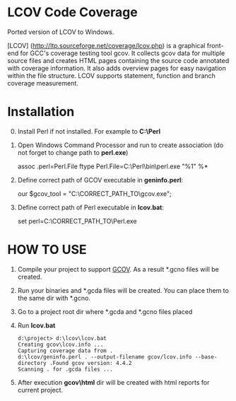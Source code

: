 LCOV Code Coverage
==================

Ported version of LCOV to Windows. 

[LCOV] (http://ltp.sourceforge.net/coverage/lcov.php) is a graphical front-end for GCC's coverage testing tool gcov. It collects gcov data for multiple source files and creates HTML pages containing the source code annotated with coverage information. It also adds overview pages for easy navigation within the file structure. LCOV supports statement, function and branch coverage measurement.

Installation
============

0. Install Perl if not installed. For example to **C:\Perl**
1. Open Windows Command Processor and run to create association (do not forget to change path to **perl.exe**)

    assoc .perl=Perl.File
    ftype Perl.File=C:\Perl\bin\perl.exe "%1" %* 

2. Define correct path of GCOV executable in **geninfo.perl**:
      
    our $gcov_tool = "C:\\CORRECT_PATH_TO\\gcov.exe";

3. Define correct path of Perl executable in **lcov.bat**:

    set perl=C:\CORRECT_PATH_TO\Perl.exe

HOW TO USE
==========

1. Compile your project to support [GCOV](https://gcc.gnu.org/onlinedocs/gcc/Invoking-Gcov.html#Invoking-Gcov). As a result *.gcno files will be created.
2. Run your binaries and *.gcda files will be created. You can place them to the same dir with *.gcno.
3. Go to a project root dir where *.gcda and *.gcno files placed
4. Run **lcov.bat**

    ```
    d:\project> d:\lcov\lcov.bat
    Creating gcov\lcov.info ...
    Capturing coverage data from .
    d:\lcov/geninfo.perl . --output-filename gcov/lcov.info --base-directory .Found gcov version: 4.4.2
    Scanning . for .gcda files ...
    ```

5. After execution **gcov\html** dir will be created with html reports for current project.
